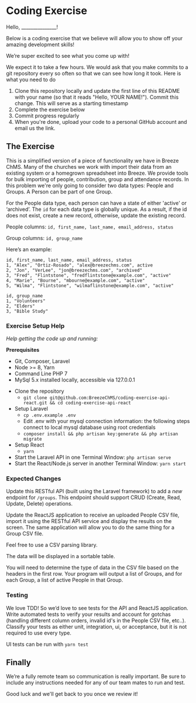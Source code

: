 # Coding Exercise

Hello, _______________!

Below is a coding exercise that we believe will allow you to show off your amazing development skills!

We’re super excited to see what you come up with!

We expect it to take a few hours. We would ask that you make commits to a git repository every so often so that we can see how long it took. Here is what you need to do

1. Clone this repository locally and update the first line of this README with your name (so that it reads "Hello, YOUR NAME!"). Commit this change. This will serve as a starting timestamp
2. Complete the exercise below
3. Commit progress regularly
4. When you're done, upload your code to a personal GitHub account and email us the link.

## The Exercise

This is a simplified version of a piece of functionality we have in Breeze ChMS. Many of the churches we work with import their data from an existing system or a homegrown spreadsheet into Breeze. We provide tools for bulk importing of people, contribution, group and attendance records.
In this problem we're only going to consider two data types: People and Groups. A Person can be part of one Group.

For the People data type, each person can have a state of either 'active' or ‘archived’. The `id` for each data type is globally unique. As a result, if the id does not exist, create a new record, otherwise, update the existing record.

People columns:
  `id, first_name, last_name, email_address, status`

Group columns:
  `id, group_name`

Here’s an example:

```
id, first_name, last_name, email_address, status
1, "Alex", "Ortiz-Rosado", "alex@breezechms.com", active
2, "Jon", "VerLee", "jon@breezechms.com", "archived"
3, "Fred", "Flintstone", "fredflintstone@example.com", "active"
4, "Marie", "Bourne", "mbourne@example.com", "active"
5, "Wilma", "Flintstone", "wilmaflinstone@example.com", "active"
```

```
id, group_name
1, "Volunteers"
2, "Elders"
3, "Bible Study"
```

### Exercise Setup Help

*Help getting the code up and running:*

**Prerequisites**
* Git, Composer, Laravel
* Node >= 8, Yarn
* Command Line PHP 7
* MySql 5.x installed locally, accessible via 127.0.0.1

- Clone the repository
  - `git clone git@github.com:BreezeChMS/coding-exercise-api-react.git && cd coding-exercise-api-react`
- Setup Laravel
  - `cp .env.example .env`
  - Edit .env with your mysql connection information: the following steps connect to local mysql database using root credentials
  - `composer install && php artisan key:generate && php artisan migrate`
- Setup React
  - `yarn`
- Start the Laravel API in one Terminal Window: `php artisan serve`
- Start the React/Node.js server in another Terminal Window: `yarn start`


### Expected Changes

Update this RESTful API (built using the Laravel framework) to add a _new_ endpoint for `/groups`. This endpoint should support CRUD (Create, Read, Update, Delete) operations.

Update the ReactJS  application to receive an uploaded People CSV file, import it using the RESTful API service and display the results on the screen. The same application will allow you to do the same thing for a Group CSV file.

Feel free to use a CSV parsing library.

The data will be displayed in a sortable table.

You will need to determine the type of data in the CSV file based on the headers in the first row. Your program will output a list of Groups, and for each Group, a list of active People in that Group.

### Testing

We love TDD! So we’d love to see tests for the API and ReactJS application. Write automated tests to verify your results and account for gotchas (handling different column orders, invalid id's in the People CSV file, etc..). Classify your tests as either unit, integration, ui, or acceptance, but it is not required to use every type.

UI tests can be run with `yarn test`

## Finally

We’re a fully remote team so communication is really important. Be sure to include any instructions needed for any of our team mates to run and test.

Good luck and we'll get back to you once we review it!
